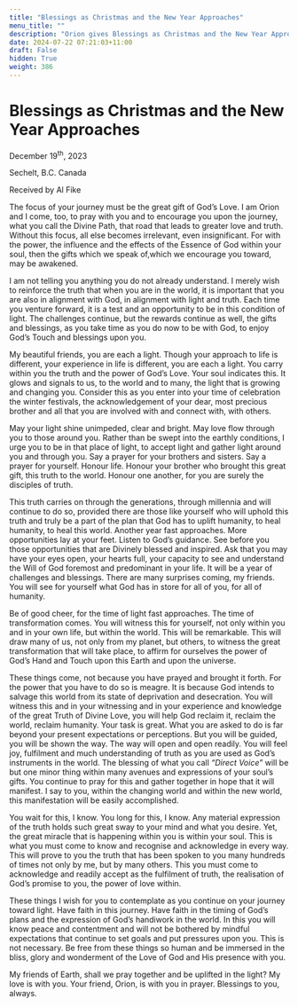 ```yaml
---
title: "Blessings as Christmas and the New Year Approaches"
menu_title: ""
description: "Orion gives Blessings as Christmas and the New Year Approaches"
date: 2024-07-22 07:21:03+11:00
draft: False
hidden: True
weight: 386
---
```

# Blessings as Christmas and the New Year Approaches

December 19<sup>th</sup>, 2023

Sechelt, B.C. Canada

Received by Al Fike  



The focus of your journey must be the great gift of God’s Love. I am Orion and I come, too, to pray with you and to encourage you upon the journey, what you call the Divine Path, that road that leads to greater love and truth. Without this focus, all else becomes irrelevant, even insignificant. For with the power, the influence and the effects of the Essence of God within your soul, then the gifts which we speak of,which we encourage you toward, may be awakened.

I am not telling you anything you do not already understand. I merely wish to reinforce the truth that when you are in the world, it is important that you are also in alignment with God, in alignment with light and truth. Each time you venture forward, it is a test and an opportunity to be in this condition of light. The challenges continue, but the rewards continue as well, the gifts and blessings, as you take time as you do now to be with God, to enjoy God’s Touch and blessings upon you. 

My beautiful friends, you are each a light. Though your approach to life is different, your experience in life is different, you are each a light. You carry within you the truth and the power of God’s Love. Your soul indicates this. It glows and signals to us, to the world and to many, the light that is growing and changing you. Consider this as you enter into your time of celebration the winter festivals, the acknowledgement of your dear, most precious brother and all that you are involved with and connect with, with others. 

May your light shine unimpeded, clear and bright. May love flow through you to those around you. Rather than be swept into the earthly conditions, I urge you to be in that place of light, to accept light and gather light around you and through you. Say a prayer for your brothers and sisters. Say a prayer for yourself. Honour life. Honour your brother who brought this great gift, this truth to the world. Honour one another, for you are surely the disciples of truth.

This truth carries on through the generations, through millennia and will continue to do so, provided there are those like yourself who will uphold this truth and truly be a part of the plan that God has to uplift humanity, to heal humanity, to heal this world. Another year fast approaches. More opportunities lay at your feet. Listen to God’s guidance. See before you those opportunities that are Divinely blessed and inspired. Ask that you may have your eyes open, your hearts full, your capacity to see and understand the Will of God foremost and predominant in your life. It will be a year of challenges and blessings. There are many surprises coming, my friends. You will see for yourself what God has in store for all of you, for all of humanity.

Be of good cheer, for the time of light fast approaches. The time of transformation comes. You will witness this for yourself, not only within you and in your own life, but within the world. This will be remarkable. This will draw many of us, not only from my planet, but others, to witness the great transformation that will take place, to affirm for ourselves the power of God’s Hand and Touch upon this Earth and upon the universe. 

These things come, not because you have prayed and brought it forth. For the power that you have to do so is meagre. It is because God intends to salvage this world from its state of deprivation and desecration. You will witness this and in your witnessing and in your experience and knowledge of the great Truth of Divine Love, you will help God reclaim it, reclaim the world, reclaim humanity. Your task is great. What you are asked to do is far beyond your present expectations or perceptions. But you will be guided, you will be shown the way. The way will open and open readily. You will feel joy, fulfilment and much understanding of truth as you are used as God’s instruments in the world. The blessing of what you call *“Direct Voice”* will be but one minor thing within many avenues and expressions of your soul’s gifts. You continue to pray for this and gather together in hope that it will manifest. I say to you, within the changing world and within the new world, this manifestation will be easily accomplished. 

You wait for this, I know. You long for this, I know. Any material expression of the truth holds such great sway to your mind and what you desire. Yet, the great miracle that is happening within you is within your soul. This is what you must come to know and recognise and acknowledge in every way. This will prove to you the truth that has been spoken to you many hundreds of times not only by me, but by many others. This you must come to acknowledge and readily accept as the fulfilment of truth, the realisation of God’s promise to you, the power of love within.

These things I wish for you to contemplate as you continue on your journey toward light. Have faith in this journey. Have faith in the timing of God’s plans and the expression of God’s handiwork in the world. In this you will know peace and contentment and will not be bothered by mindful expectations that continue to set goals and put pressures upon you. This is not necessary. Be free from these things so human and be immersed in the bliss, glory and wonderment of the Love of God and His presence with you.

My friends of Earth, shall we pray together and be uplifted in the light? My love is with you. Your friend, Orion, is with you in prayer. Blessings to you, always.